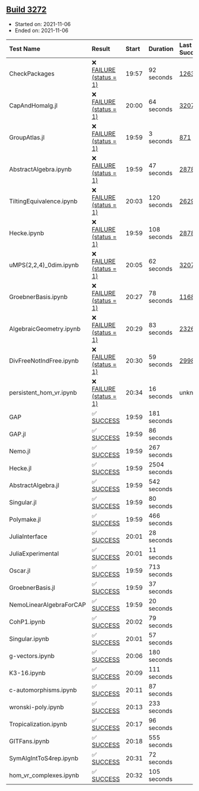 ## [Build 3272](https://oscarci.mathematik.uni-kl.de/job/oscar-stable/3272/)

* Started on: 2021-11-06
* Ended on: 2021-11-06

| Test Name    | Result | Start | Duration | Last Success | First Failure |
|:-------------|:-------|:------|:---------|:-------------|:--------------|
| CheckPackages | ❌ [FAILURE (status = 1)](https://oscarci.mathematik.uni-kl.de/job/oscar-stable/3272/artifact/logs/build-3272/CheckPackages.log) | 19:57 | 92 seconds | [1263](https://oscarci.mathematik.uni-kl.de/job/oscar-stable/1263/) | [1264](https://oscarci.mathematik.uni-kl.de/job/oscar-stable/1264/) |
| CapAndHomalg.jl | ❌ [FAILURE (status = 1)](https://oscarci.mathematik.uni-kl.de/job/oscar-stable/3272/artifact/logs/build-3272/CapAndHomalg.jl.log) | 20:00 | 64 seconds | [3207](https://oscarci.mathematik.uni-kl.de/job/oscar-stable/3207/) | [3208](https://oscarci.mathematik.uni-kl.de/job/oscar-stable/3208/) |
| GroupAtlas.jl | ❌ [FAILURE (status = 1)](https://oscarci.mathematik.uni-kl.de/job/oscar-stable/3272/artifact/logs/build-3272/GroupAtlas.jl.log) | 19:59 | 3 seconds | [871](https://oscarci.mathematik.uni-kl.de/job/oscar-stable/871/) | [872](https://oscarci.mathematik.uni-kl.de/job/oscar-stable/872/) |
| AbstractAlgebra.ipynb | ❌ [FAILURE (status = 1)](https://oscarci.mathematik.uni-kl.de/job/oscar-stable/3272/artifact/logs/build-3272/AbstractAlgebra.ipynb.log) | 19:59 | 47 seconds | [2878](https://oscarci.mathematik.uni-kl.de/job/oscar-stable/2878/) | [2879](https://oscarci.mathematik.uni-kl.de/job/oscar-stable/2879/) |
| TiltingEquivalence.ipynb | ❌ [FAILURE (status = 1)](https://oscarci.mathematik.uni-kl.de/job/oscar-stable/3272/artifact/logs/build-3272/TiltingEquivalence.ipynb.log) | 20:03 | 120 seconds | [2629](https://oscarci.mathematik.uni-kl.de/job/oscar-stable/2629/) | [2630](https://oscarci.mathematik.uni-kl.de/job/oscar-stable/2630/) |
| Hecke.ipynb | ❌ [FAILURE (status = 1)](https://oscarci.mathematik.uni-kl.de/job/oscar-stable/3272/artifact/logs/build-3272/Hecke.ipynb.log) | 19:59 | 108 seconds | [2878](https://oscarci.mathematik.uni-kl.de/job/oscar-stable/2878/) | [2879](https://oscarci.mathematik.uni-kl.de/job/oscar-stable/2879/) |
| uMPS(2,2,4)_0dim.ipynb | ❌ [FAILURE (status = 1)](https://oscarci.mathematik.uni-kl.de/job/oscar-stable/3272/artifact/logs/build-3272/uMPS-2-2-4-_0dim.ipynb.log) | 20:05 | 62 seconds | [3207](https://oscarci.mathematik.uni-kl.de/job/oscar-stable/3207/) | [3208](https://oscarci.mathematik.uni-kl.de/job/oscar-stable/3208/) |
| GroebnerBasis.ipynb | ❌ [FAILURE (status = 1)](https://oscarci.mathematik.uni-kl.de/job/oscar-stable/3272/artifact/logs/build-3272/GroebnerBasis.ipynb.log) | 20:27 | 78 seconds | [1168](https://oscarci.mathematik.uni-kl.de/job/oscar-stable/1168/) | [1169](https://oscarci.mathematik.uni-kl.de/job/oscar-stable/1169/) |
| AlgebraicGeometry.ipynb | ❌ [FAILURE (status = 1)](https://oscarci.mathematik.uni-kl.de/job/oscar-stable/3272/artifact/logs/build-3272/AlgebraicGeometry.ipynb.log) | 20:29 | 83 seconds | [2326](https://oscarci.mathematik.uni-kl.de/job/oscar-stable/2326/) | [2327](https://oscarci.mathematik.uni-kl.de/job/oscar-stable/2327/) |
| DivFreeNotIndFree.ipynb | ❌ [FAILURE (status = 1)](https://oscarci.mathematik.uni-kl.de/job/oscar-stable/3272/artifact/logs/build-3272/DivFreeNotIndFree.ipynb.log) | 20:30 | 59 seconds | [2998](https://oscarci.mathematik.uni-kl.de/job/oscar-stable/2998/) | [2999](https://oscarci.mathematik.uni-kl.de/job/oscar-stable/2999/) |
| persistent_hom_vr.ipynb | ❌ [FAILURE (status = 1)](https://oscarci.mathematik.uni-kl.de/job/oscar-stable/3272/artifact/logs/build-3272/persistent_hom_vr.ipynb.log) | 20:34 | 16 seconds | unknown | unknown |
| GAP | ✅ [SUCCESS](https://oscarci.mathematik.uni-kl.de/job/oscar-stable/3272/artifact/logs/build-3272/GAP.log) | 19:59 | 181 seconds |  |  |
| GAP.jl | ✅ [SUCCESS](https://oscarci.mathematik.uni-kl.de/job/oscar-stable/3272/artifact/logs/build-3272/GAP.jl.log) | 19:59 | 86 seconds |  |  |
| Nemo.jl | ✅ [SUCCESS](https://oscarci.mathematik.uni-kl.de/job/oscar-stable/3272/artifact/logs/build-3272/Nemo.jl.log) | 19:59 | 267 seconds |  |  |
| Hecke.jl | ✅ [SUCCESS](https://oscarci.mathematik.uni-kl.de/job/oscar-stable/3272/artifact/logs/build-3272/Hecke.jl.log) | 19:59 | 2504 seconds |  |  |
| AbstractAlgebra.jl | ✅ [SUCCESS](https://oscarci.mathematik.uni-kl.de/job/oscar-stable/3272/artifact/logs/build-3272/AbstractAlgebra.jl.log) | 19:59 | 542 seconds |  |  |
| Singular.jl | ✅ [SUCCESS](https://oscarci.mathematik.uni-kl.de/job/oscar-stable/3272/artifact/logs/build-3272/Singular.jl.log) | 19:59 | 80 seconds |  |  |
| Polymake.jl | ✅ [SUCCESS](https://oscarci.mathematik.uni-kl.de/job/oscar-stable/3272/artifact/logs/build-3272/Polymake.jl.log) | 19:59 | 466 seconds |  |  |
| JuliaInterface | ✅ [SUCCESS](https://oscarci.mathematik.uni-kl.de/job/oscar-stable/3272/artifact/logs/build-3272/JuliaInterface.log) | 20:01 | 28 seconds |  |  |
| JuliaExperimental | ✅ [SUCCESS](https://oscarci.mathematik.uni-kl.de/job/oscar-stable/3272/artifact/logs/build-3272/JuliaExperimental.log) | 20:01 | 11 seconds |  |  |
| Oscar.jl | ✅ [SUCCESS](https://oscarci.mathematik.uni-kl.de/job/oscar-stable/3272/artifact/logs/build-3272/Oscar.jl.log) | 19:59 | 713 seconds |  |  |
| GroebnerBasis.jl | ✅ [SUCCESS](https://oscarci.mathematik.uni-kl.de/job/oscar-stable/3272/artifact/logs/build-3272/GroebnerBasis.jl.log) | 19:59 | 37 seconds |  |  |
| NemoLinearAlgebraForCAP | ✅ [SUCCESS](https://oscarci.mathematik.uni-kl.de/job/oscar-stable/3272/artifact/logs/build-3272/NemoLinearAlgebraForCAP.log) | 19:59 | 20 seconds |  |  |
| CohP1.ipynb | ✅ [SUCCESS](https://oscarci.mathematik.uni-kl.de/job/oscar-stable/3272/artifact/logs/build-3272/CohP1.ipynb.log) | 20:02 | 79 seconds |  |  |
| Singular.ipynb | ✅ [SUCCESS](https://oscarci.mathematik.uni-kl.de/job/oscar-stable/3272/artifact/logs/build-3272/Singular.ipynb.log) | 20:01 | 57 seconds |  |  |
| g-vectors.ipynb | ✅ [SUCCESS](https://oscarci.mathematik.uni-kl.de/job/oscar-stable/3272/artifact/logs/build-3272/g-vectors.ipynb.log) | 20:06 | 180 seconds |  |  |
| K3-16.ipynb | ✅ [SUCCESS](https://oscarci.mathematik.uni-kl.de/job/oscar-stable/3272/artifact/logs/build-3272/K3-16.ipynb.log) | 20:09 | 111 seconds |  |  |
| c-automorphisms.ipynb | ✅ [SUCCESS](https://oscarci.mathematik.uni-kl.de/job/oscar-stable/3272/artifact/logs/build-3272/c-automorphisms.ipynb.log) | 20:11 | 87 seconds |  |  |
| wronski-poly.ipynb | ✅ [SUCCESS](https://oscarci.mathematik.uni-kl.de/job/oscar-stable/3272/artifact/logs/build-3272/wronski-poly.ipynb.log) | 20:13 | 233 seconds |  |  |
| Tropicalization.ipynb | ✅ [SUCCESS](https://oscarci.mathematik.uni-kl.de/job/oscar-stable/3272/artifact/logs/build-3272/Tropicalization.ipynb.log) | 20:17 | 96 seconds |  |  |
| GITFans.ipynb | ✅ [SUCCESS](https://oscarci.mathematik.uni-kl.de/job/oscar-stable/3272/artifact/logs/build-3272/GITFans.ipynb.log) | 20:18 | 555 seconds |  |  |
| SymAlgIntToS4rep.ipynb | ✅ [SUCCESS](https://oscarci.mathematik.uni-kl.de/job/oscar-stable/3272/artifact/logs/build-3272/SymAlgIntToS4rep.ipynb.log) | 20:31 | 72 seconds |  |  |
| hom_vr_complexes.ipynb | ✅ [SUCCESS](https://oscarci.mathematik.uni-kl.de/job/oscar-stable/3272/artifact/logs/build-3272/hom_vr_complexes.ipynb.log) | 20:32 | 105 seconds |  |  |
